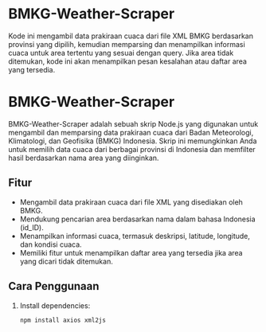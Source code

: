 # BMKG-Weather-Scraper
Kode ini mengambil data prakiraan cuaca dari file XML BMKG berdasarkan provinsi yang dipilih, kemudian memparsing dan menampilkan informasi cuaca untuk area tertentu yang sesuai dengan query. Jika area tidak ditemukan, kode ini akan menampilkan pesan kesalahan atau daftar area yang tersedia.

# BMKG-Weather-Scraper

BMKG-Weather-Scraper adalah sebuah skrip Node.js yang digunakan untuk mengambil dan memparsing data prakiraan cuaca dari Badan Meteorologi, Klimatologi, dan Geofisika (BMKG) Indonesia. Skrip ini memungkinkan Anda untuk memilih data cuaca dari berbagai provinsi di Indonesia dan memfilter hasil berdasarkan nama area yang diinginkan.

## Fitur

- Mengambil data prakiraan cuaca dari file XML yang disediakan oleh BMKG.
- Mendukung pencarian area berdasarkan nama dalam bahasa Indonesia (id_ID).
- Menampilkan informasi cuaca, termasuk deskripsi, latitude, longitude, dan kondisi cuaca.
- Memiliki fitur untuk menampilkan daftar area yang tersedia jika area yang dicari tidak ditemukan.

## Cara Penggunaan

1. Install dependencies:

   ```bash
   npm install axios xml2js
